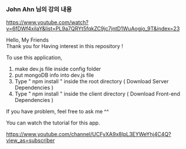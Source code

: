### John Ahn 님의 강의 내용

https://www.youtube.com/watch?v=6fDWf4xilaY&list=PL9a7QRYt5fqkZC9jc7jntD1WuAogjo_9T&index=23

Hello, My Friends  
Thank you for Having interest in this repository !

To use this application,

1. make dev.js file inside config folder
2. put mongoDB info into dev.js file
3. Type " npm install " inside the root directory ( Download Server Dependencies )
4. Type " npm install " inside the client directory ( Download Front-end Dependencies )

If you have problem, feel free to ask me ^^

You can watch the tutorial for this app.

https://www.youtube.com/channel/UCFyXA9x8lpL3EYWeYhj4C4Q?view_as=subscriber

